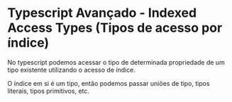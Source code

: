# Typescript Avançado - Indexed Access Types (Tipos de acesso por índice)

No typescript podemos acessar o tipo de determinada propriedade de um tipo existente utilizando o acesso de índice.

O índice em si é um tipo, então podemos passar uniões de tipo, tipos literais, tipos primitivos, etc.

